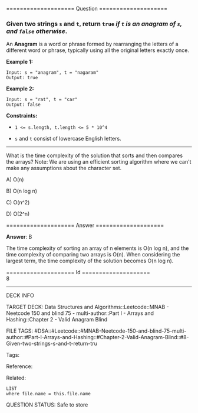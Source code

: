 ==================== Question ====================  

### Given two strings `s` and `t`, return `true` _if `t` is an anagram of `s`, and `false` otherwise_.

An **Anagram** is a word or phrase formed by rearranging the letters of a different word or phrase, typically using all the original letters exactly once.

**Example 1:**

<!-- codeblock-start -->
<pre><code>Input: s = "anagram", t = "nagaram"
Output: true
</code></pre>
<!-- codeblock-end -->

**Example 2:**

<!-- codeblock-start -->
<pre><code>Input: s = "rat", t = "car"
Output: false
</code></pre>
<!-- codeblock-end -->

**Constraints:**

- `1 <= s.length, t.length <= 5 * 10^4`

- `s` and `t` consist of lowercase English letters.

---

What is the time complexity of the solution that sorts and then compares the arrays? Note: We are using an efficient sorting algorithm where we can't make any assumptions about the character set.

A) O(n)

B) O(n log n)

C) O(n^2)

D) O(2^n)  

==================== Answer ====================  

**Answer**: B

The time complexity of sorting an array of n elements is O(n log n), and the time complexity of comparing two arrays is O(n). When considering the largest term, the time complexity of the solution becomes O(n log n).

==================== Id ====================  
8

---

DECK INFO

TARGET DECK: Data Structures and Algorithms::Leetcode::MNAB - Neetcode 150 and blind 75 - multi-author::Part I - Arrays and Hashing::Chapter 2 - Valid Anagram Blind

FILE TAGS: #DSA::#Leetcode::#MNAB-Neetcode-150-and-blind-75-multi-author::#Part-I-Arrays-and-Hashing::#Chapter-2-Valid-Anagram-Blind::#8-Given-two-strings-s-and-t-return-tru

Tags:

Reference:

Related:

```dataview
LIST
where file.name = this.file.name
```
QUESTION STATUS: Safe to store
